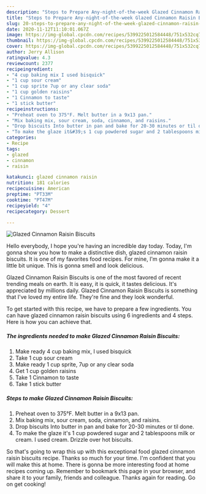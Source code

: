 ```yaml
---
description: "Steps to Prepare Any-night-of-the-week Glazed Cinnamon Raisin Biscuits"
title: "Steps to Prepare Any-night-of-the-week Glazed Cinnamon Raisin Biscuits"
slug: 20-steps-to-prepare-any-night-of-the-week-glazed-cinnamon-raisin-biscuits
date: 2020-11-12T11:10:01.067Z
image: https://img-global.cpcdn.com/recipes/5399225012584448/751x532cq70/glazed-cinnamon-raisin-biscuits-recipe-main-photo.jpg
thumbnail: https://img-global.cpcdn.com/recipes/5399225012584448/751x532cq70/glazed-cinnamon-raisin-biscuits-recipe-main-photo.jpg
cover: https://img-global.cpcdn.com/recipes/5399225012584448/751x532cq70/glazed-cinnamon-raisin-biscuits-recipe-main-photo.jpg
author: Jerry Allison
ratingvalue: 4.3
reviewcount: 2377
recipeingredient:
- "4 cup baking mix I used bisquick"
- "1 cup sour cream"
- "1 cup sprite 7up or any clear soda"
- "1 cup golden raisins"
- "1 Cinnamon to taste"
- "1 stick butter"
recipeinstructions:
- "Preheat oven to 375°F. Melt butter in a 9x13 pan."
- "Mix baking mix, sour cream, soda, cinnamon, and raisins."
- "Drop biscuits Into butter in pan and bake for 20-30 minutes or til done."
- "To make the glaze it&#39;s 1 cup powdered sugar and 2 tablespoons milk or cream. I used cream. Drizzle over hot biscuits."
categories:
- Recipe
tags:
- glazed
- cinnamon
- raisin

katakunci: glazed cinnamon raisin 
nutrition: 181 calories
recipecuisine: American
preptime: "PT33M"
cooktime: "PT47M"
recipeyield: "4"
recipecategory: Dessert

---
```



![Glazed Cinnamon Raisin Biscuits](https://img-global.cpcdn.com/recipes/5399225012584448/751x532cq70/glazed-cinnamon-raisin-biscuits-recipe-main-photo.jpg)

Hello everybody, I hope you're having an incredible day today. Today, I'm gonna show you how to make a distinctive dish, glazed cinnamon raisin biscuits. It is one of my favorites food recipes. For mine, I'm gonna make it a little bit unique. This is gonna smell and look delicious.



Glazed Cinnamon Raisin Biscuits is one of the most favored of recent trending meals on earth. It is easy, it is quick, it tastes delicious. It's appreciated by millions daily. Glazed Cinnamon Raisin Biscuits is something that I've loved my entire life. They're fine and they look wonderful.


To get started with this recipe, we have to prepare a few ingredients. You can have glazed cinnamon raisin biscuits using 6 ingredients and 4 steps. Here is how you can achieve that.

<!--inarticleads1-->

##### The ingredients needed to make Glazed Cinnamon Raisin Biscuits:

1. Make ready 4 cup baking mix, I used bisquick
1. Take 1 cup sour cream
1. Make ready 1 cup sprite, 7up or any clear soda
1. Get 1 cup golden raisins
1. Take 1 Cinnamon to taste
1. Take 1 stick butter




<!--inarticleads2-->

##### Steps to make Glazed Cinnamon Raisin Biscuits:

1. Preheat oven to 375°F. Melt butter in a 9x13 pan.
1. Mix baking mix, sour cream, soda, cinnamon, and raisins.
1. Drop biscuits Into butter in pan and bake for 20-30 minutes or til done.
1. To make the glaze it&#39;s 1 cup powdered sugar and 2 tablespoons milk or cream. I used cream. Drizzle over hot biscuits.




So that's going to wrap this up with this exceptional food glazed cinnamon raisin biscuits recipe. Thanks so much for your time. I'm confident that you will make this at home. There is gonna be more interesting food at home recipes coming up. Remember to bookmark this page in your browser, and share it to your family, friends and colleague. Thanks again for reading. Go on get cooking!
